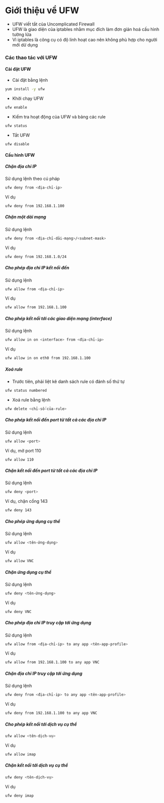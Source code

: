 # Giới thiệu về UFW
- UFW viết tắt của Uncomplicated Firewall
- UFW là giao diện của iptables nhằm mục đích làm đơn giản hoá cấu hình tường lửa
- Vì iptables là công cụ có độ linh hoạt cao nên không phù hợp cho người mới dử dụng

### Các thao tác với UFW
#### Cài đặt UFW
- Cài đặt bằng lệnh
```sh
yum install -y ufw
```

- Khởi chạy UFW
```sh
ufw enable
```

- Kiểm tra hoạt động của UFW và bảng các rule
```sh
ufw status
```
- Tắt UFW
```sh
ufw disable
```

#### Cấu hình UFW
##### Chặn địa chỉ IP
Sử dụng lệnh theo cú pháp
```sh
ufw deny from <địa-chỉ-ip>
```

Ví dụ
```sh
ufw deny from 192.168.1.100
```

##### Chặn một dải mạng
Sử dụng lệnh
```sh
ufw deny from <địa-chỉ-dải-mạng>/<subnet-mask>
```

Ví dụ
```sh
ufw deny from 192.168.1.0/24
```

##### Cho phép địa chỉ IP kết nối đến
Sử dụng lệnh
```sh
ufw allow from <địa-chỉ-ip>
```

Ví dụ
```sh
ufw allow from 192.168.1.100
```

##### Cho phép kết nối tới các giao diện mạng (interface)
Sử dụng lệnh
```sh
ufw allow in on <interface> from <địa-chỉ-ip>
```

Ví dụ
```sh
ufw allow in on eth0 from 192.168.1.100
```

##### Xoá rule
- Trước tiên, phải liệt kê danh sách rule có đánh số thứ tự
```sh
ufw status numbered
```

- Xoá rule bằng lệnh
```sh
ufw delete <chỉ-số-của-rule>
```

##### Cho phép kết nối đến port từ tất cả các địa chỉ IP
Sử dụng lệnh
```sh
ufw allow <port>
```

Ví dụ, mở port 110
```sh
ufw allow 110
```

##### Chặn kết nối đến port từ tất cả các địa chỉ IP
Sử dụng lệnh
```sh
ufw deny <port>
```

Ví dụ, chặn cổng 143
```sh
ufw deny 143
```

##### Cho phép ứng dụng cụ thể
Sử dụng lệnh
```sh
ufw allow <tên-ứng-dụng>
```

Ví dụ
```sh
ufw allow VNC
```

##### Chặn ứng dụng cụ thể
Sử dụng lệnh
```sh
ufw deny <tên-ứng-dụng>
```

Ví dụ
```sh
ufw deny VNC
```

##### Cho phép địa chỉ IP truy cập tới ứng dụng
Sử dụng lệnh
```sh
ufw allow from <địa-chỉ-ip> to any app <tên-app-profile>
```

Ví dụ
```sh
ufw allow from 192.168.1.100 to any app VNC
```

##### Chặn địa chỉ IP truy cập tới ứng dụng
Sử dụng lệnh
```sh
ufw deny from <địa-chỉ-ip> to any app <tên-app-profile>
```

Ví dụ
```sh
ufw deny from 192.168.1.100 to any app VNC
```

##### Cho phép kết nối tới dịch vụ cụ thể
```sh
ufw allow <tên-dịch-vụ>
```

Ví dụ
```sh
ufw allow imap
```

##### Chặn kết nối tới dịch vụ cụ thể
```sh
ufw deny <tên-dịch-vụ>
```

Ví dụ
```sh
ufw deny imap
```